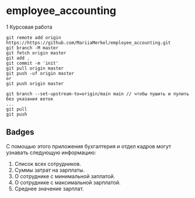 # employee_accounting
1 Курсовая работа

```
git remote add origin https://https://github.com/MariiaMerkel/employee_accounting.git
git branch -M master
git fetch origin master
git add .
git commit -m 'init'
git pull origin master
git push -uf origin master
or
git push origin master

git branch --set-upstream-to=origin/main main // чтобы пушить и пулить без указания веток
...
git pull
git push
```
## Badges
С помощью этого приложения бухгалтерия и отдел кадров могут узнавать следующую информацию:

1. Список всех сотрудников.
2. Суммы затрат на зарплаты.
3. О сотруднике с минимальной заплатой.
4. О сотруднике с максимальной зарплатой.
5. Среднее значение зарплат.

